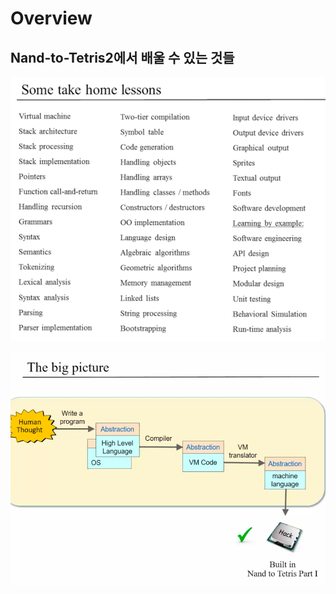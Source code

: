 # Overview

## Nand-to-Tetris2에서 배울 수 있는 것들

![](./images/module0/nand-to-tetris2.png)

![big picture](./images/module0/big_picture.png)
